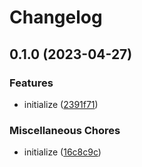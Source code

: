 # Changelog

## 0.1.0 (2023-04-27)


### Features

* initialize ([2391f71](https://github.com/nhedger/iddns/commit/2391f71b4db94c42f2c69877412c82d2304c0b71))


### Miscellaneous Chores

* initialize ([16c8c9c](https://github.com/nhedger/iddns/commit/16c8c9cd2f23270db2531b42bdde75b4bc3cd914))
